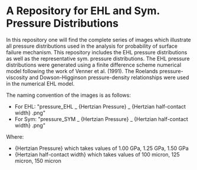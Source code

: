 # A Repository for EHL and Sym. Pressure Distributions

In this repository one will find the complete series of images which illustrate all pressure distributions used in the analysis for probability of surface failure mechanism.  This repository includes the EHL pressure distributions as well as the representative sym. pressure distributions.  The EHL pressure distributions were generated using a finite difference scheme numerical model following the work of Venner et al. (1991).  The Roelands pressure-viscosity and Dowson-Higginson pressure-density relationships were used in the numerical EHL model. 

The naming convention of the images is as follows:
* For EHL: "pressure_EHL _ {Hertzian Pressure} _ {Hertzian half-contact width} .png" 
* For Sym: "pressure_SYM _ {Hertzian Pressure} _ {Hertzian half-contact width} .png"

Where:
* {Hertzian Pressure} which takes values of 1.00 GPa, 1.25 GPa, 1.50 GPa
* {Hertzian half-contact width} which takes values of 100 micron, 125 micron, 150 micron
